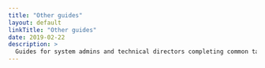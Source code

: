 ```yaml
---
title: "Other guides"
layout: default
linkTitle: "Other guides"
date: 2019-02-22
description: >
  Guides for system admins and technical directors completing common tasks related to managing, supporting, and troubleshooting OpenCue
---
```

